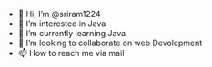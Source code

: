 - 👋 Hi, I’m @sriram1224
- 👀 I’m interested in Java
- 🌱 I’m currently learning Java
- 💞️ I’m looking to collaborate on web Devolepment
- 📫 How to reach me via mail

<!---
sriram1224/sriram1224 is a ✨ special ✨ repository because its `README.md` (this file) appears on your GitHub profile.
You can click the Preview link to take a look at your changes.
--->
